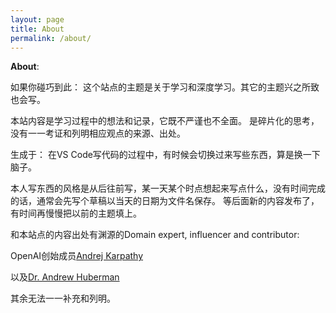 ```yaml
---
layout: page
title: About
permalink: /about/
---
```


**About**:

如果你碰巧到此：
这个站点的主题是关于学习和深度学习。其它的主题兴之所致也会写。

本站内容是学习过程中的想法和记录，它既不严谨也不全面。
是碎片化的思考，没有一一考证和列明相应观点的来源、出处。

生成于：
在VS Code写代码的过程中，有时候会切换过来写些东西，算是换一下脑子。

本人写东西的风格是从后往前写，某一天某个时点想起来写点什么，没有时间完成的话，通常会先写个草稿以当天的日期为文件名保存。
等后面新的内容发布了，有时间再慢慢把以前的主题填上。

和本站点的内容出处有渊源的Domain expert, influencer and contributor:

OpenAI创始成员[Andrej Karpathy](https://eurekalabs.ai/)

以及[Dr. Andrew Huberman](https://med.stanford.edu/profiles/andrew-huberman)

其余无法一一补充和列明。

